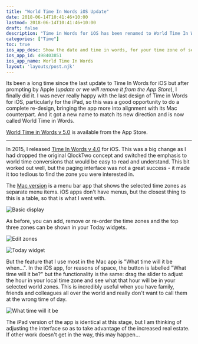 ```yaml
---
title: "World Time In Words iOS Update"
date: 2018-06-14T10:41:46+10:00
lastmod: 2018-06-14T10:41:46+10:00
draft: false
description: "Time in Words for iOS has been renamed to World Time In Words and updated to version 5.0"
categories: ["Time"]
toc: true
ios_app_desc: Show the date and time in words, for your time zone of selected zones around the world.
ios_app_id: 498403851
ios_app_name: World Time In Words
layout: 'layouts/post.njk'
---
```


Its been a long time since the last update to Time In Words for iOS but after prompting by Apple (_update or we will remove it from the App Store_), I finally did it. I was never really happy with the last design of Time in Words for iOS, particularly for the iPad, so this was a good opportunity to do a complete re-design, bringing the app more into alignment with its Mac counterpart. And it got a new name to match its new direction and is now called World Time in Words.

<!--more-->

[World Time in Words v 5.0][7] is available from the App Store.

---

In 2015, I released [Time In Words v 4.0][1] for iOS. This was a big change as I had dropped the original QlockTwo concept and switched the emphasis to world time conversions that would be easy to read and understand. This bit worked out well, but the paging interface was not a great success - it made it too tedious to find the zone you were interested in.

The [Mac version][3] is a menu bar app that shows the selected time zones as separate menu items. iOS apps don't have menus, but the closest thing to this is a table, so that is what I went with.

![Basic display][2]

As before, you can add, remove or re-order the time zones and the top three zones can be shown in your Today widgets.

![Edit zones][4]

![Today widget][5]

But the feature that I use most in the Mac app is "What time will it be when...". In the iOS app, for reasons of space, the button is labelled "What time will it be?" but the functionality is the same: drag the slider to adjust the hour in your local time zone and see what that hour will be in your selected world zones. This is incredibly useful when you have family, friends and colleagues all over the world and really don't want to call them at the wrong time of day.

![What time will it be][6]

The iPad version of the app is identical at this stage, but I am thinking of adjusting the interface so as to take advantage of the increased real estate. If other work doesn't get in the way, this may happen...

[1]: /post/2015/time-in-words-4.0/
[2]: /images/2018/WTiW-iOS.jpg
[3]: /time-in-words-for-mac/
[4]: /images/2018/WTiW-iOS-1.jpg
[5]: /images/2018/WTiW-iOS-4.jpg
[6]: /images/2018/WTiW-iOS-2.jpg
[7]: http://itunes.apple.com/app/time-in-words/id498403851
